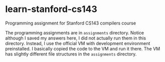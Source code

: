 # learn-stanford-cs143
Programming assignment for Stanford CS143 compilers course

The programming assignments are in `assignments` directory. Notice although I saved my answers here, I did not actually run them in this directory. Instead, I use the official VM with development environment preinstalled. I basically copied the code to the VM and run it there. The VM has slightly different file structures in the `assignments` directory.

